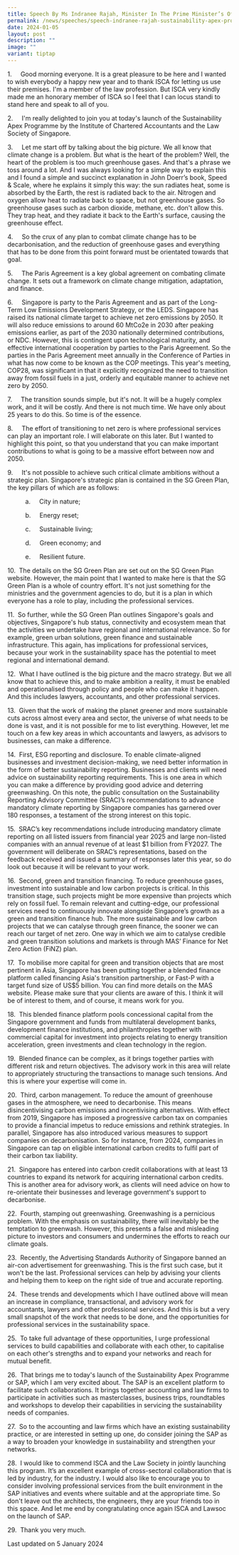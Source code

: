 ```yaml
---
title: Speech By Ms Indranee Rajah, Minister In The Prime Minister’s Office, Second Minister For Finance And National Development, Launch Of The Sustainability Apex Programme By The Institute Of Chartered Accountants And The Law Society Of Singapore
permalink: /news/speeches/speech-indranee-rajah-sustainability-apex-programme/
date: 2024-01-05
layout: post
description: ""
image: ""
variant: tiptap
---
```


1.&nbsp;&nbsp;&nbsp;&nbsp; Good morning everyone. It is a great pleasure to be here and I wanted to wish everybody a happy new year and to thank ISCA for letting us use their premises. I'm a member of the law profession. But ISCA very kindly made me an honorary member of ISCA so I feel that I can locus standi to stand here and speak to all of you.

2.&nbsp;&nbsp;&nbsp;&nbsp; I'm really delighted to join you at today's launch of the Sustainability Apex Programme by the Institute of Chartered Accountants and the Law Society of Singapore.

3.&nbsp;&nbsp;&nbsp;&nbsp; Let me start off by talking about the big picture. We all know that climate change is a problem. But what is the heart of the problem? Well, the heart of the problem is too much greenhouse gases. And that's a phrase we toss around a lot. And I was always looking for a simple way to explain this and I found a simple and succinct explanation in John Doerr’s book, Speed &amp; Scale, where he explains it simply this way: the sun radiates heat, some is absorbed by the Earth, the rest is radiated back to the air. Nitrogen and oxygen allow heat to radiate back to space, but not greenhouse gases. So greenhouse gases such as carbon dioxide, methane, etc. don't allow this. They trap heat, and they radiate it back to the Earth's surface, causing the greenhouse effect.

4.&nbsp;&nbsp;&nbsp;&nbsp; So the crux of any plan to combat climate change has to be decarbonisation, and the reduction of greenhouse gases and everything that has to be done from this point forward must be orientated towards that goal.

5.&nbsp;&nbsp;&nbsp;&nbsp; The Paris Agreement is a key global agreement on combating climate change. It sets out a framework on climate change mitigation, adaptation, and finance.

6.&nbsp;&nbsp;&nbsp;&nbsp; Singapore is party to the Paris Agreement and as part of the Long-Term Low Emissions Development Strategy, or the LEDS. Singapore has raised its national climate target to achieve net zero emissions by 2050. It will also reduce emissions to around 60 MtCo2e in 2030 after peaking emissions earlier, as part of the 2030 nationally determined contributions, or NDC. However, this is contingent upon technological maturity, and effective international cooperation by parties to the Paris Agreement. So the parties in the Paris Agreement meet annually in the Conference of Parties in what has now come to be known as the COP meetings. This year's meeting, COP28, was significant in that it explicitly recognized the need to transition away from fossil fuels in a just, orderly and equitable manner to achieve net zero by 2050.

7.&nbsp;&nbsp;&nbsp;&nbsp; The transition sounds simple, but it's not. It will be a hugely complex work, and it will be costly. And there is not much time. We have only about 25 years to do this. So time is of the essence.

8.&nbsp;&nbsp;&nbsp;&nbsp; The effort of transitioning to net zero is where professional services can play an important role. I will elaborate on this later. But I wanted to highlight this point, so that you understand that you can make important contributions to what is going to be a massive effort between now and 2050.

9.&nbsp;&nbsp;&nbsp;&nbsp; It's not possible to achieve such critical climate ambitions without a strategic plan. Singapore's strategic plan is contained in the SG Green Plan, the key pillars of which are as follows:       

<p style="margin-left: 40px">
a.&nbsp;&nbsp;&nbsp;&nbsp; City in nature;</p><p>        
<p style="margin-left: 40px">
b.&nbsp;&nbsp;&nbsp;&nbsp; Energy reset;</p><p>        
<p style="margin-left: 40px">
c.&nbsp;&nbsp;&nbsp;&nbsp; Sustainable living;</p><p>        
<p style="margin-left: 40px">
d.&nbsp;&nbsp;&nbsp;&nbsp; Green economy; and</p><p>        
<p style="margin-left: 40px">
e.&nbsp;&nbsp;&nbsp;&nbsp; Resilient future.</p><p></p><p>
</p>

10.&nbsp; The details on the SG Green Plan are set out on the SG Green Plan website. However, the main point that I wanted to make here is that the SG Green Plan is a whole of country effort. It's not just something for the ministries and the government agencies to do, but it is a plan in which everyone has a role to play, including the professional services.

11.&nbsp; So further, while the SG Green Plan outlines Singapore's goals and objectives, Singapore's hub status, connectivity and ecosystem mean that the activities we undertake have regional and international relevance. So for example, green urban solutions, green finance and sustainable infrastructure. This again, has implications for professional services, because your work in the sustainability space has the potential to meet regional and international demand.

12.&nbsp; What I have outlined is the big picture and the macro strategy. But we all know that to achieve this, and to make ambition a reality, it must be enabled and operationalised through policy and people who can make it happen. And this includes lawyers, accountants, and other professional services.

13.&nbsp; Given that the work of making the planet greener and more sustainable cuts across almost every area and sector, the universe of what needs to be done is vast, and it is not possible for me to list everything. However, let me touch on a few key areas in which accountants and lawyers, as advisors to businesses, can make a difference.

14.&nbsp; First, ESG reporting and disclosure. To enable climate-aligned businesses and investment decision-making, we need better information in the form of better sustainability reporting. Businesses and clients will need advice on sustainability reporting requirements. This is one area in which you can make a difference by providing good advice and deterring greenwashing. On this note, the public consultation on the Sustainability Reporting Advisory Committee (SRAC)’s recommendations to advance mandatory climate reporting by Singapore companies has garnered over 180 responses, a testament of the strong interest on this topic.

15.&nbsp; SRAC’s key recommendations include introducing mandatory climate reporting on all listed issuers from financial year 2025 and large non-listed companies with an annual revenue of at least $1 billion from FY2027. The government will deliberate on SRAC’s representations, based on the feedback received and issued a summary of responses later this year, so do look out because it will be relevant to your work.

16.&nbsp; Second, green and transition financing. To reduce greenhouse gases, investment into sustainable and low carbon projects is critical. In this transition stage, such projects might be more expensive than projects which rely on fossil fuel. To remain relevant and cutting-edge, our professional services need to continuously innovate alongside Singapore’s growth as a green and transition finance hub. The more sustainable and low carbon projects that we can catalyse through green finance, the sooner we can reach our target of net zero. One way in which we aim to catalyse credible and green transition solutions and markets is through MAS’ Finance for Net Zero Action (FiNZ) plan.

17.&nbsp; To mobilise more capital for green and transition objects that are most pertinent in Asia, Singapore has been putting together a blended finance platform called financing Asia's transition partnership, or Fast-P with a target fund size of US$5 billion. You can find more details on the MAS website. Please make sure that your clients are aware of this. I think it will be of interest to them, and of course, it means work for you.

18.&nbsp; This blended finance platform pools concessional capital from the Singapore government and funds from multilateral development banks, development finance institutions, and philanthropies together with commercial capital for investment into projects relating to energy transition acceleration, green investments and clean technology in the region.

19.&nbsp; Blended finance can be complex, as it brings together parties with different risk and return objectives. The advisory work in this area will relate to appropriately structuring the transactions to manage such tensions. And this is where your expertise will come in.

20.&nbsp; Third, carbon management. To reduce the amount of greenhouse gases in the atmosphere, we need to decarbonise. This means disincentivising carbon emissions and incentivising alternatives. With effect from 2019, Singapore has imposed a progressive carbon tax on companies to provide a financial impetus to reduce emissions and rethink strategies. In parallel, Singapore has also introduced various measures to support companies on decarbonisation. So for instance, from 2024, companies in Singapore can tap on eligible international carbon credits to fulfil part of their carbon tax liability.

21.&nbsp; Singapore has entered into carbon credit collaborations with at least 13 countries to expand its network for acquiring international carbon credits. This is another area for advisory work, as clients will need advice on how to re-orientate their businesses and leverage government's support to decarbonise.

22.&nbsp; Fourth, stamping out greenwashing. Greenwashing is a pernicious problem. With the emphasis on sustainability, there will inevitably be the temptation to greenwash. However, this presents a false and misleading picture to investors and consumers and undermines the efforts to reach our climate goals.

23.&nbsp; Recently, the Advertising Standards Authority of Singapore banned an air-con advertisement for greenwashing. This is the first such case, but it won't be the last. Professional services can help by advising your clients and helping them to keep on the right side of true and accurate reporting.

24.&nbsp; These trends and developments which I have outlined above will mean an increase in compliance, transactional, and advisory work for accountants, lawyers and other professional services. And this is but a very small snapshot of the work that needs to be done, and the opportunities for professional services in the sustainability space.

25.&nbsp; To take full advantage of these opportunities, I urge professional services to build capabilities and collaborate with each other, to capitalise on each other's strengths and to expand your networks and reach for mutual benefit.

26.&nbsp; That brings me to today's launch of the Sustainability Apex Programme or SAP, which I am very excited about. The SAP is an excellent platform to facilitate such collaborations. It brings together accounting and law firms to participate in activities such as masterclasses, business trips, roundtables and workshops to develop their capabilities in servicing the sustainability needs of companies.

27.&nbsp; So to the accounting and law firms which have an existing sustainability practice, or are interested in setting up one, do consider joining the SAP as a way to broaden your knowledge in sustainability and strengthen your networks.

28.&nbsp; I would like to commend ISCA and the Law Society in jointly launching this program. It’s an excellent example of cross-sectoral collaboration that is led by industry, for the industry. I would also like to encourage you to consider involving professional services from the built environment in the SAP initiatives and events where suitable and at the appropriate time. So don't leave out the architects, the engineers, they are your friends too in this space. And let me end by congratulating once again ISCA and Lawsoc on the launch of SAP.

29.&nbsp; Thank you very much.


Last updated on 5 January 2024
